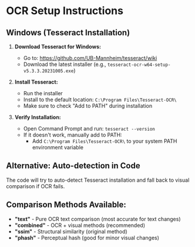 # OCR Setup Instructions

## Windows (Tesseract Installation)

1. **Download Tesseract for Windows:**
   - Go to: https://github.com/UB-Mannheim/tesseract/wiki
   - Download the latest installer (e.g., `tesseract-ocr-w64-setup-v5.3.3.20231005.exe`)

2. **Install Tesseract:**
   - Run the installer
   - Install to the default location: `C:\Program Files\Tesseract-OCR\`
   - Make sure to check "Add to PATH" during installation

3. **Verify Installation:**
   - Open Command Prompt and run: `tesseract --version`
   - If it doesn't work, manually add to PATH:
     - Add `C:\Program Files\Tesseract-OCR\` to your system PATH environment variable

## Alternative: Auto-detection in Code

The code will try to auto-detect Tesseract installation and fall back to visual comparison if OCR fails.

## Comparison Methods Available:

- **"text"** - Pure OCR text comparison (most accurate for text changes)
- **"combined"** - OCR + visual methods (recommended)
- **"ssim"** - Structural similarity (original method)
- **"phash"** - Perceptual hash (good for minor visual changes)
